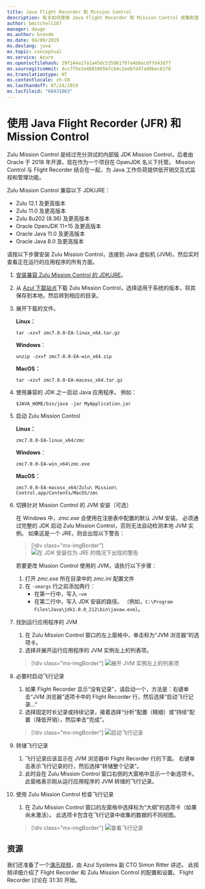 ```yaml
---
title: Java Flight Recorder 和 Mission Control
description: 有关如何使用 Java Flight Recorder 和 Mission Control 收集和查看应用数据的指南。
author: bmitchell287
manager: douge
ms.author: brendm
ms.date: 04/09/2019
ms.devlang: java
ms.topic: conceptual
ms.service: Azure
ms.openlocfilehash: 29f144a17a1a45dc535961f97a4b0acdffd43d77
ms.sourcegitcommit: 4cc7f5e1e4601065bfcb4c2eeb7d47ad0bec61f8
ms.translationtype: HT
ms.contentlocale: zh-CN
ms.lasthandoff: 07/24/2019
ms.locfileid: "68431063"
---
```

# <a name="using-java-flight-recorder-jfr-and-mission-control"></a>使用 Java Flight Recorder (JFR) 和 Mission Control

Zulu Mission Control 是经过充分测试的内部版 JDK Mission Control，后者由 Oracle 于 2018 年开源，现在作为一个项目在 OpenJDK 名义下托管。 Mission Control 与 Flight Recorder 结合在一起，为 Java 工作负荷提供低开销交互式监视和管理功能。

Zulu Mission Control 兼容以下 JDK/JRE：

* Zulu 12.1 及更高版本
* Zulu 11.0 及更高版本
* Zulu 8u202 (8.36) 及更高版本
* Oracle OpenJDK 11+15 及更高版本
* Oracle Java 11.0 及更高版本
* Oracle Java 8.0 及更高版本

请按以下步骤安装 Zulu Mission Control，连接到 Java 虚拟机 (JVM)，然后实时查看正在运行的应用程序的所有方面。

1.  [安装兼容 Zulu Mission Control 的 JDK/JRE](java-jdk-install.md)。

2.  从 [Azul 下载站点](https://www.azul.com/products/zulu-mission-control/)下载 Zulu Mission Control，选择适用于系统的版本，将其保存到本地，然后转到相应的目录。

3.  展开下载的文件。

    **Linux：**

    ```cli
    tar -xzvf zmc7.0.0-EA-linux_x64.tar.gz
    ```

    **Windows**：

    ```cli
    unzip -zxvf zmc7.0.0-EA-win_x64.zip 
    ```

    **MacOS：**

    ```cli
    tar -xzvf zmc7.0.0-EA-macosx_x64.tar.gz
    ```

4.  使用兼容的 JDK 之一启动 Java 应用程序。 例如：

    ```cli
    $JAVA_HOME/bin/java -jar MyApplication.jar
    ```

5.  启动 Zulu Mission Control

    **Linux：**

    ```cli
    zmc7.0.0-EA-linux_x64/zmc
    ```

    **Windows**：

    ```cli
    zmc7.0.0-EA-win_x64\zmc.exe 
    ```

    **MacOS：**

    ```cli
    zmc7.0.0-EA-macosx_x64/Zulu\ Mission\ Control.app/Contents/MacOS/zmc
    ```

6.  切换针对 Mission Control 的 JVM 安装（可选）

    在 Windows 中，*zmc.exe* 会使用在注册表中配置的默认 JVM 安装。 必须通过完整的 JDK 启动 Zulu Mission Control，否则无法自动检测本地 JVM 实例。 如果这是一个 JRE，则会出现以下警告：

    > [!div class="mx-imgBorder"]
    ![在 JDK 安装仅为 JRE 的情况下出现的警告](../media/jdk/azul-jfr-1.png)

    若要更改 Mission Control 使用的 JVM，请执行以下步骤： 
    1.  打开 *zmc.exe* 所在目录中的 *zmc.ini* 配置文件
    2.  在 `-vmargs` 行之前添加两行：
        * 在第一行中，写入 `–vm`
        * 在第二行中，写入 JDK 安装的路径。 （例如，`C:\Program Files\Java\jdk1.8.0_212\bin\javaw.exe`）。

7.  找到运行应用程序的 JVM
    1.  在 Zulu Mission Control 窗口的左上窗格中，单击标为“JVM 浏览器”的选项卡。 
    2.  选择并展开运行应用程序的 JVM 实例左上的列表项。

    > [!div class="mx-imgBorder"]
    ![展开 JVM 实例左上的列表项](../media/jdk/azul-jfr-2.png)


8.  必要时启动飞行记录
    1.  如果 Flight Recorder 显示“没有记录”，请启动一个，方法是：右键单击“JVM 浏览器”选项卡中的 Flight Recorder 行，然后选择“启动飞行记录...” 
    2.  选择固定时长记录或持续记录，接着选择“分析”配置（精细）或“持续”配置（降低开销），然后单击“完成”。 

    > [!div class="mx-imgBorder"]
    ![启动飞行记录](../media/jdk/azul-jfr-3.png)

9.  转储飞行记录
    1.  飞行记录应该显示在 JVM 浏览器中 Flight Recorder 行的下面。 右键单击表示飞行记录的行，然后选择“转储整个记录”。 
    2.  此时会在 Zulu Mission Control 窗口右侧的大窗格中显示一个新选项卡。 此窗格表示刚从运行应用程序的 JVM 转储的飞行记录。

10. 使用 Zulu Mission Control 检查飞行记录
    1.  在 Zulu Mission Control 窗口的左窗格中选择标为“大纲”的选项卡（如果尚未激活）。  此选项卡包含在飞行记录中收集的数据的不同视图。
 
    > [!div class="mx-imgBorder"]
    ![查看飞行记录](../media/jdk/azul-jfr-4.png)

## <a name="resources"></a>资源

我们还准备了一个[演示视频](https://www.azul.com/presentation/azul-webinar-open-source-flight-recorder-and-mission-control-managing-and-measuring-openjdk-8-performance/)，由 Azul Systems 副 CTO Simon Ritter 讲述。 此视频详细介绍了 Flight Recorder 和 Zulu Mission Control 的配置和设置。 Flight Recorder 讨论在 31:30 开始。

